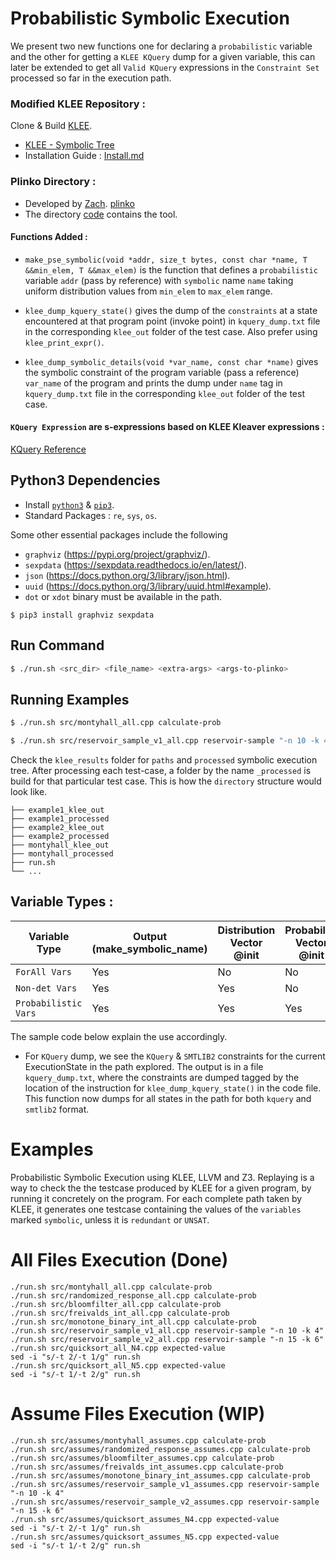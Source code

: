 # Probabilistic Symbolic Execution

We present two new functions one for declaring a `probabilistic` variable and the other for getting a `KLEE KQuery` dump
for a given variable, this can later be extended to get all `Valid KQuery` expressions in the `Constraint Set` processed so far in the execution path.

### Modified KLEE Repository :

Clone & Build [KLEE](http://klee.github.io/build-llvm9/).

- [KLEE - Symbolic Tree](https://github.com/lahiri-phdworks/klee/tree/symbolic_tree)
- Installation Guide : [Install.md](Install.md)

### Plinko Directory :

- Developed by [Zach](https://github.com/zsusag). [plinko](https://git.justinh.su/)
- The directory [code](code/plinko/README.md) contains the tool.

#### Functions Added :

- `make_pse_symbolic(void *addr, size_t bytes, const char *name, T &&min_elem, T &&max_elem)` is the function that defines a `probabilistic` variable `addr` (pass by reference) with `symbolic` name `name` taking uniform distribution values from `min_elem` to `max_elem` range.

- `klee_dump_kquery_state()` gives the dump of the `constraints` at a state encountered at that program point (invoke point) in `kquery_dump.txt` file in the corresponding `klee_out` folder of the test case. Also prefer using `klee_print_expr()`.

- `klee_dump_symbolic_details(void *var_name, const char *name)` gives the symbolic constraint of the program variable (pass a reference) `var_name` of the program and prints the dump under `name` tag in `kquery_dump.txt` file in the corresponding `klee_out` folder of the test case.

#### `KQuery Expression` are s-expressions based on KLEE Kleaver expressions :

[KQuery Reference](https://klee.github.io/docs/kquery/)

## Python3 Dependencies

- Install [`python3`](https://www.python.org/downloads/release/python-387/) & [`pip3`](https://www.educative.io/edpresso/installing-pip3-in-ubuntu).
- Standard Packages : `re`, `sys`, `os`.

Some other essential packages include the following

- `graphviz` (https://pypi.org/project/graphviz/).
- `sexpdata` (https://sexpdata.readthedocs.io/en/latest/).
- `json` (https://docs.python.org/3/library/json.html).
- `uuid` (https://docs.python.org/3/library/uuid.html#example).
- `dot` or `xdot` binary must be available in the path.

```
$ pip3 install graphviz sexpdata
```

## Run Command

```bash
$ ./run.sh <src_dir> <file_name> <extra-args> <args-to-plinko>
```

## Running Examples

```bash
$ ./run.sh src/montyhall_all.cpp calculate-prob
```

```bash
$ ./run.sh src/reservoir_sample_v1_all.cpp reservoir-sample "-n 10 -k 4"
```

Check the `klee_results` folder for `paths` and `processed` symbolic execution tree.
After processing each test-case, a folder by the name `_processed` is build for that particular test case. This is how the `directory` structure would look like.

```
├── example1_klee_out
├── example1_processed
├── example2_klee_out
├── example2_processed
├── montyhall_klee_out
├── montyhall_processed
├── run.sh
└── ...
```

## Variable Types :

| Variable Type        | Output (make_symbolic_name) | Distribution Vector @init | Probability Vector @init |
| -------------------- | --------------------------- | ------------------------- | ------------------------ |
| `ForAll Vars`        | Yes                         | No                        | No                       |
| `Non-det Vars`       | Yes                         | Yes                       | No                       |
| `Probabilistic Vars` | Yes                         | Yes                       | Yes                      |

The sample code below explain the use accordingly.

- For `KQuery` dump, we see the `KQuery` & `SMTLIB2` constraints for the current ExecutionState in the path explored. The output is in a file `kquery_dump.txt`, where the constraints are dumped tagged by the location of the instruction for `klee_dump_kquery_state()` in the code file. This function now dumps for all states in the path for both `kquery` and `smtlib2` format.

# Examples

Probabilistic Symbolic Execution using KLEE, LLVM and Z3.
Replaying is a way to check the the testcase produced by KLEE for a given program, by running it concretely on the program.
For each complete path taken by KLEE, it generates one testcase containing the values of the `variables` marked `symbolic`, unless it
is `redundant` or `UNSAT`.

# All Files Execution (Done)

```
./run.sh src/montyhall_all.cpp calculate-prob
./run.sh src/randomized_response_all.cpp calculate-prob
./run.sh src/bloomfilter_all.cpp calculate-prob
./run.sh src/freivalds_int_all.cpp calculate-prob
./run.sh src/monotone_binary_int_all.cpp calculate-prob
./run.sh src/reservoir_sample_v1_all.cpp reservoir-sample "-n 10 -k 4"
./run.sh src/reservoir_sample_v2_all.cpp reservoir-sample "-n 15 -k 6"
./run.sh src/quicksort_all_N4.cpp expected-value
sed -i "s/-t 2/-t 1/g" run.sh
./run.sh src/quicksort_all_N5.cpp expected-value
sed -i "s/-t 1/-t 2/g" run.sh
```

# Assume Files Execution (WIP)

```
./run.sh src/assumes/montyhall_assumes.cpp calculate-prob
./run.sh src/assumes/randomized_response_assumes.cpp calculate-prob
./run.sh src/assumes/bloomfilter_assumes.cpp calculate-prob
./run.sh src/assumes/freivalds_int_assumes.cpp calculate-prob
./run.sh src/assumes/monotone_binary_int_assumes.cpp calculate-prob
./run.sh src/assumes/reservoir_sample_v1_assumes.cpp reservoir-sample "-n 10 -k 4"
./run.sh src/assumes/reservoir_sample_v2_assumes.cpp reservoir-sample "-n 15 -k 6"
./run.sh src/assumes/quicksort_assumes_N4.cpp expected-value
sed -i "s/-t 2/-t 1/g" run.sh
./run.sh src/assumes/quicksort_assumes_N5.cpp expected-value
sed -i "s/-t 1/-t 2/g" run.sh
```
